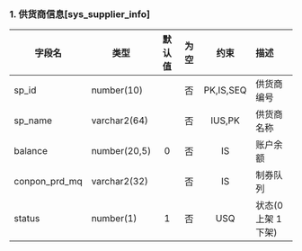 ### 1. 供货商信息[sys_supplier_info]

| 字段名         | 类型          | 默认值  | 为空 |   约束      | 描述               |  
| ------------- | ------------ | :----: | :--: | :-------:  | :---------------- |
| sp_id         | number(10)   |        |  否  | PK,IS,SEQ  | 供货商编号          | 
| sp_name       | varchar2(64) |        |  否  |    IUS,PK  | 供货商名称          |
| balance       | number(20,5) |   0    |  否  |    IS      | 账户余额            |
| conpon_prd_mq | varchar2(32) |        |  否  |    IS      | 制券队列            |
| status        | number(1)    |    1   |  否  |    USQ     | 状态(0 上架 1 下架)  |
